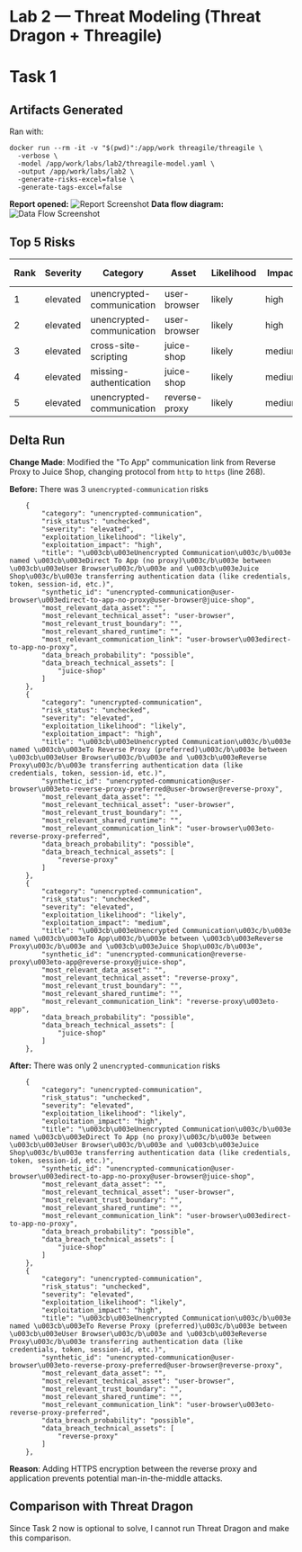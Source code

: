 # Lab 2 — Threat Modeling (Threat Dragon + Threagile)
# Task 1
## Artifacts Generated

Ran with:
```
docker run --rm -it -v "$(pwd)":/app/work threagile/threagile \
  -verbose \
  -model /app/work/labs/lab2/threagile-model.yaml \
  -output /app/work/labs/lab2 \
  -generate-risks-excel=false \
  -generate-tags-excel=false
  ```

**Report opened:**
![Report Screenshot](./lab2/report.png)
**Data flow diagram:**
![Data Flow Screenshot](./lab2/data-flow-diagram.png)

## Top 5 Risks

| Rank | Severity | Category                  | Asset         | Likelihood | Impact | Composite Score |
| ---- | -------- | ------------------------- | ------------- | ---------- | ------ | --------------- |
| 1    | elevated | unencrypted-communication | user-browser  | likely     | high   | 433             |
| 2    | elevated | unencrypted-communication | user-browser  | likely     | high   | 433             |
| 3    | elevated | cross-site-scripting      | juice-shop    | likely     | medium | 432             |
| 4    | elevated | missing-authentication    | juice-shop    | likely     | medium | 432             |
| 5    | elevated | unencrypted-communication | reverse-proxy | likely     | medium | 432             |


## Delta Run

**Change Made**: Modified the "To App" communication link from Reverse Proxy to Juice Shop, changing protocol from `http` to `https` (line 268).

**Before:**
There was 3 ``unencrypted-communication`` risks
```
    {
        "category": "unencrypted-communication",
        "risk_status": "unchecked",
        "severity": "elevated",
        "exploitation_likelihood": "likely",
        "exploitation_impact": "high",
        "title": "\u003cb\u003eUnencrypted Communication\u003c/b\u003e named \u003cb\u003eDirect To App (no proxy)\u003c/b\u003e between \u003cb\u003eUser Browser\u003c/b\u003e and \u003cb\u003eJuice Shop\u003c/b\u003e transferring authentication data (like credentials, token, session-id, etc.)",
        "synthetic_id": "unencrypted-communication@user-browser\u003edirect-to-app-no-proxy@user-browser@juice-shop",
        "most_relevant_data_asset": "",
        "most_relevant_technical_asset": "user-browser",
        "most_relevant_trust_boundary": "",
        "most_relevant_shared_runtime": "",
        "most_relevant_communication_link": "user-browser\u003edirect-to-app-no-proxy",
        "data_breach_probability": "possible",
        "data_breach_technical_assets": [
            "juice-shop"
        ]
    },
    {
        "category": "unencrypted-communication",
        "risk_status": "unchecked",
        "severity": "elevated",
        "exploitation_likelihood": "likely",
        "exploitation_impact": "high",
        "title": "\u003cb\u003eUnencrypted Communication\u003c/b\u003e named \u003cb\u003eTo Reverse Proxy (preferred)\u003c/b\u003e between \u003cb\u003eUser Browser\u003c/b\u003e and \u003cb\u003eReverse Proxy\u003c/b\u003e transferring authentication data (like credentials, token, session-id, etc.)",
        "synthetic_id": "unencrypted-communication@user-browser\u003eto-reverse-proxy-preferred@user-browser@reverse-proxy",
        "most_relevant_data_asset": "",
        "most_relevant_technical_asset": "user-browser",
        "most_relevant_trust_boundary": "",
        "most_relevant_shared_runtime": "",
        "most_relevant_communication_link": "user-browser\u003eto-reverse-proxy-preferred",
        "data_breach_probability": "possible",
        "data_breach_technical_assets": [
            "reverse-proxy"
        ]
    },
    {
        "category": "unencrypted-communication",
        "risk_status": "unchecked",
        "severity": "elevated",
        "exploitation_likelihood": "likely",
        "exploitation_impact": "medium",
        "title": "\u003cb\u003eUnencrypted Communication\u003c/b\u003e named \u003cb\u003eTo App\u003c/b\u003e between \u003cb\u003eReverse Proxy\u003c/b\u003e and \u003cb\u003eJuice Shop\u003c/b\u003e",
        "synthetic_id": "unencrypted-communication@reverse-proxy\u003eto-app@reverse-proxy@juice-shop",
        "most_relevant_data_asset": "",
        "most_relevant_technical_asset": "reverse-proxy",
        "most_relevant_trust_boundary": "",
        "most_relevant_shared_runtime": "",
        "most_relevant_communication_link": "reverse-proxy\u003eto-app",
        "data_breach_probability": "possible",
        "data_breach_technical_assets": [
            "juice-shop"
        ]
    },
```

**After:**
There was only 2 ``unencrypted-communication`` risks
```
    {
        "category": "unencrypted-communication",
        "risk_status": "unchecked",
        "severity": "elevated",
        "exploitation_likelihood": "likely",
        "exploitation_impact": "high",
        "title": "\u003cb\u003eUnencrypted Communication\u003c/b\u003e named \u003cb\u003eDirect To App (no proxy)\u003c/b\u003e between \u003cb\u003eUser Browser\u003c/b\u003e and \u003cb\u003eJuice Shop\u003c/b\u003e transferring authentication data (like credentials, token, session-id, etc.)",
        "synthetic_id": "unencrypted-communication@user-browser\u003edirect-to-app-no-proxy@user-browser@juice-shop",
        "most_relevant_data_asset": "",
        "most_relevant_technical_asset": "user-browser",
        "most_relevant_trust_boundary": "",
        "most_relevant_shared_runtime": "",
        "most_relevant_communication_link": "user-browser\u003edirect-to-app-no-proxy",
        "data_breach_probability": "possible",
        "data_breach_technical_assets": [
            "juice-shop"
        ]
    },
    {
        "category": "unencrypted-communication",
        "risk_status": "unchecked",
        "severity": "elevated",
        "exploitation_likelihood": "likely",
        "exploitation_impact": "high",
        "title": "\u003cb\u003eUnencrypted Communication\u003c/b\u003e named \u003cb\u003eTo Reverse Proxy (preferred)\u003c/b\u003e between \u003cb\u003eUser Browser\u003c/b\u003e and \u003cb\u003eReverse Proxy\u003c/b\u003e transferring authentication data (like credentials, token, session-id, etc.)",
        "synthetic_id": "unencrypted-communication@user-browser\u003eto-reverse-proxy-preferred@user-browser@reverse-proxy",
        "most_relevant_data_asset": "",
        "most_relevant_technical_asset": "user-browser",
        "most_relevant_trust_boundary": "",
        "most_relevant_shared_runtime": "",
        "most_relevant_communication_link": "user-browser\u003eto-reverse-proxy-preferred",
        "data_breach_probability": "possible",
        "data_breach_technical_assets": [
            "reverse-proxy"
        ]
    },
```

**Reason**: Adding HTTPS encryption between the reverse proxy and application prevents potential man-in-the-middle attacks.

## Comparison with Threat Dragon

Since Task 2 now is optional to solve, I cannot run Threat Dragon and make this comparison.